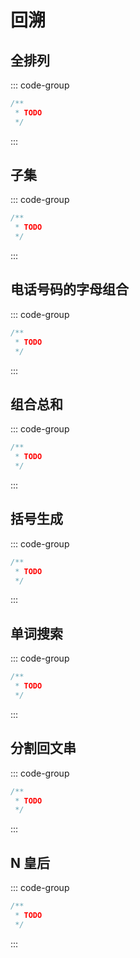 # 回溯

## 全排列

::: code-group

```java []
/**
 * TODO
 */
```

:::

## 子集

::: code-group

```java []
/**
 * TODO
 */
```

:::

## 电话号码的字母组合

::: code-group

```java []
/**
 * TODO
 */
```

:::

## 组合总和

::: code-group

```java []
/**
 * TODO
 */
```

:::

## 括号生成

::: code-group

```java []
/**
 * TODO
 */
```

:::

## 单词搜索

::: code-group

```java []
/**
 * TODO
 */
```

:::

## 分割回文串

::: code-group

```java []
/**
 * TODO
 */
```

:::

## N 皇后

::: code-group

```java []
/**
 * TODO
 */
```

:::
